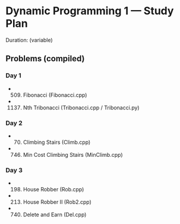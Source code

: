# Dynamic Programming 1 — Study Plan

Duration: (variable)

## Problems (compiled)

### Day 1
- 0509. Fibonacci (Fibonacci.cpp)
- 1137. Nth Tribonacci (Tribonacci.cpp / Tribonacci.py)

### Day 2
- 0070. Climbing Stairs (Climb.cpp)
- 0746. Min Cost Climbing Stairs (MinClimb.cpp)

### Day 3
- 0198. House Robber (Rob.cpp)
- 0213. House Robber II (Rob2.cpp)
- 0740. Delete and Earn (Del.cpp)